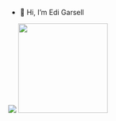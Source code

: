 - 👋 Hi, I’m Edi Garsell
<p>
    <img src="https://github-readme-stats.vercel.app/api?username=garsella7&hide=contribs,prs&show_icons=true&hide_border=true&title_color=000" />
    <img src="https://github-readme-stats.vercel.app/api/top-langs/?username=garsella7&layout=compact" height=180 />
</p>
